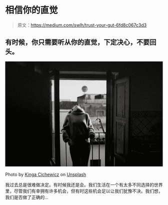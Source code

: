 # 相信你的直觉

> 原文：<https://medium.com/swlh/trust-your-gut-6fd8c067c3d3>

## 有时候，你只需要听从你的直觉，下定决心，不要回头。

![](img/86b63e26d700e23b1e0694183c6c3718.png)

Photo by [Kinga Cichewicz](https://unsplash.com/@all_who_wander?utm_source=unsplash&utm_medium=referral&utm_content=creditCopyText) on [Unsplash](https://unsplash.com/?utm_source=unsplash&utm_medium=referral&utm_content=creditCopyText)

我过去总是很难做决定。有时候我还是会。我们生活在一个有太多不同选择的世界里，尽管我们有幸拥有许多机会，但有时这些机会足以让我们犹豫不决。我们想，我们是否做了正确的…